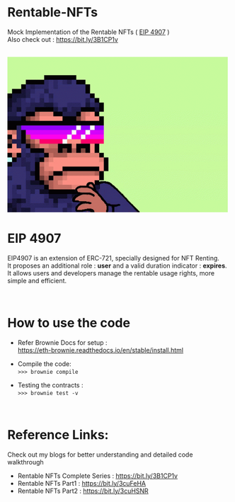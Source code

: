 # Rentable-NFTs

Mock Implementation of the Rentable NFTs ( [EIP 4907](https://github.com/ethereum/EIPs/blob/master/EIPS/eip-4907.md) ) <br/>
Also check out : https://bit.ly/3B1CP1v

<br/>

<img src="img.gif" title="Rentable NFTs" alt="Rentable NFTs"/>

<br/>


# EIP 4907
EIP4907 is an extension of ERC-721, specially designed for NFT Renting.<br/> 
It proposes an additional role : **user** and a valid duration indicator : **expires**.<br/>
It allows users and developers manage the rentable usage rights,  more simple and efficient.

<br/>

# How to use the code
- Refer Brownie Docs for setup : <br/>
  https://eth-brownie.readthedocs.io/en/stable/install.html<br/>

- Compile the code:<br/>
  ```>>> brownie compile```

- Testing the contracts :<br/>
  ```>>> brownie test -v```

<br/>

# Reference Links:
Check out my blogs for better understanding and detailed code walkthrough
- Rentable NFTs Complete Series : https://bit.ly/3B1CP1v
- Rentable NFTs Part1 : https://bit.ly/3cuFeHA
- Rentable NFTs Part2 : https://bit.ly/3cuHSNR